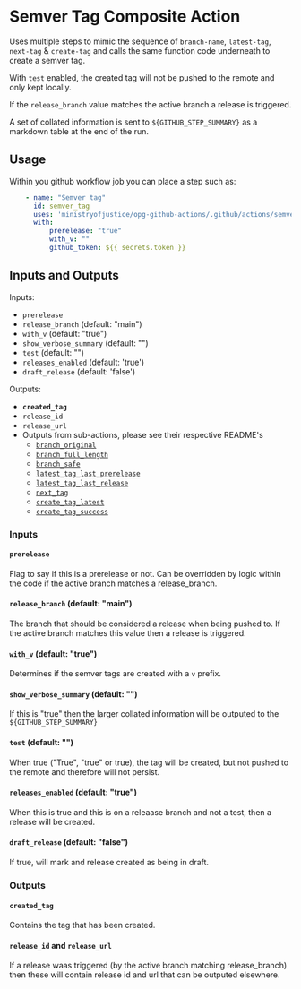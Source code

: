 # Semver Tag Composite Action

Uses multiple steps to mimic the sequence of `branch-name`, `latest-tag`, `next-tag` & `create-tag` and calls the same function code underneath to create a semver tag.

With `test` enabled, the created tag will not be pushed to the remote and only kept locally.

If the `release_branch` value matches the active branch a release is triggered.

A set of collated information is sent to `${GITHUB_STEP_SUMMARY}` as a markdown table at the end of the run.

## Usage

Within you github workflow job you can place a step such as:

```yaml
    - name: "Semver tag"
      id: semver_tag
      uses: 'ministryofjustice/opg-github-actions/.github/actions/semver-tag@v2.3.1'
      with:
          prerelease: "true"
          with_v: ""
          github_token: ${{ secrets.token }}
```

## Inputs and Outputs

Inputs:
- `prerelease`
- `release_branch` (default: "main")
- `with_v` (default: "true")
- `show_verbose_summary` (default: "")
- `test` (default: "")
- `releases_enabled` (default: 'true')
- `draft_release` (default: 'false')

Outputs:
- **`created_tag`**
- `release_id`
- `release_url`
- Outputs from sub-actions, please see their respective README's
  - [`branch_original`](../branch-name/README.md)
  - [`branch_full_length`](../branch-name/README.md)
  - [`branch_safe`](../branch-name/README.md)
  - [`latest_tag_last_prerelease`](../latest-tag/README.md)
  - [`latest_tag_last_release`](../latest-tag/README.md)
  - [`next_tag`](../next-tag/README.md)
  - [`create_tag_latest`](../create-tag/README.md)
  - [`create_tag_success`](../create-tag/README.md)


### Inputs

#### `prerelease`
Flag to say if this is a prerelease or not. Can be overridden by logic within the code if the active branch matches a release_branch.

#### `release_branch` (default: "main")
The branch that should be considered a release when being pushed to.  If the active branch matches this value then a release is triggered.

#### `with_v` (default: "true")
Determines if the semver tags are created with a `v` prefix.

#### `show_verbose_summary` (default: "")
If this is "true" then the larger collated information will be outputed to the `${GITHUB_STEP_SUMMARY}`

#### `test` (default: "")
When true ("True", "true" or true), the tag will be created, but not pushed to the remote and therefore will not persist.

#### `releases_enabled` (default: "true")
When this is true and this is on a releaase branch and not a test, then a release will be created.

#### `draft_release` (default: "false")
If true, will mark and release created as being in draft.


### Outputs

#### `created_tag`
Contains the tag that has been created.

#### `release_id` and `release_url`
If a release waas triggered (by the active branch matching release_branch) then these will contain release id and url that can be outputed elsewhere.
